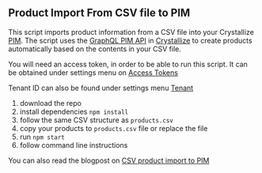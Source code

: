 ## Product Import From CSV file to PIM

This script imports product information from a CSV file into your Crystallize [PIM](https://crystallize.com/product/product-information-management). The script uses the [GraphQL PIM API](https://crystallize.com/api) in [Crystallize](https://crystallize.com) to create products automatically based on the contents in your CSV file. 

You will need an access token, in order to be able to run this script. It can be obtained under settings menu on [Access Tokens](https://pim.crystallize.com/settings/access-tokens)

Tenant ID can also be found under settings menu [Tenant](https://pim.crystallize.com/settings/tenant)

1. download the repo
2. install dependencies `npm install`
3. follow the same CSV structure as `products.csv`
4. copy your products to `products.csv` file or replace the file
5. run `npm start`
6. follow command line instructions

You can also read the blogpost on [CSV product import to PIM]()
